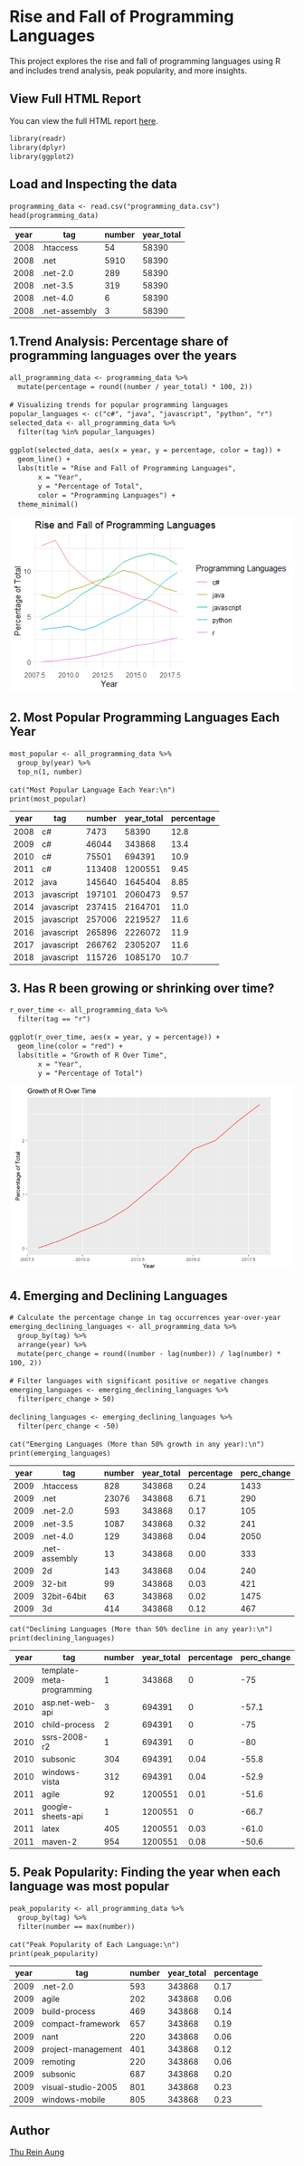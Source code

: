 # Rise and Fall of Programming Languages

This project explores the rise and fall of programming languages using R and includes trend analysis, peak popularity, and more insights.

## View Full HTML Report
You can view the full HTML report [here](path/to/your/R_Project.html).

```{r}
library(readr)
library(dplyr)
library(ggplot2)
```

## Load and Inspecting the data

```{r}
programming_data <- read.csv("programming_data.csv")
head(programming_data)
```
| year | tag           | number | year_total |
|------|---------------|--------|------------|
| 2008 | .htaccess     | 54     | 58390      |
| 2008 | .net          | 5910   | 58390      |
| 2008 | .net-2.0      | 289    | 58390      |
| 2008 | .net-3.5      | 319    | 58390      |
| 2008 | .net-4.0      | 6      | 58390      |
| 2008 | .net-assembly | 3      | 58390      |


## 1.Trend Analysis: Percentage share of programming languages over the years

```{r}
all_programming_data <- programming_data %>%
  mutate(percentage = round((number / year_total) * 100, 2))

# Visualizing trends for popular programming languages
popular_languages <- c("c#", "java", "javascript", "python", "r")
selected_data <- all_programming_data %>%
  filter(tag %in% popular_languages)

ggplot(selected_data, aes(x = year, y = percentage, color = tag)) +
  geom_line() +
  labs(title = "Rise and Fall of Programming Languages",
       x = "Year",
       y = "Percentage of Total",
       color = "Programming Languages") +
  theme_minimal()
```
![](https://github.com/trareinaung/Rise-and-Fall-Of-Programming-Languages/blob/main/Popular%20Programming%20Languages.png?raw=true)<!-- -->
## 2. Most Popular Programming Languages Each Year

```{r}
most_popular <- all_programming_data %>%
  group_by(year) %>%
  top_n(1, number)

cat("Most Popular Language Each Year:\n")
print(most_popular)
```
| year | tag        | number | year_total | percentage |
|------|------------|--------|------------|------------|
| 2008 | c#         | 7473   | 58390      | 12.8       |
| 2009 | c#         | 46044  | 343868     | 13.4       |
| 2010 | c#         | 75501  | 694391     | 10.9       |
| 2011 | c#         | 113408 | 1200551    | 9.45       |
| 2012 | java       | 145640 | 1645404    | 8.85       |
| 2013 | javascript | 197101 | 2060473    | 9.57       |
| 2014 | javascript | 237415 | 2164701    | 11.0       |
| 2015 | javascript | 257006 | 2219527    | 11.6       |
| 2016 | javascript | 265896 | 2226072    | 11.9       |
| 2017 | javascript | 266762 | 2305207    | 11.6       |
| 2018 | javascript | 115726 | 1085170    | 10.7       |

## 3. Has R been growing or shrinking over time?

```{r}
r_over_time <- all_programming_data %>%
  filter(tag == "r")

ggplot(r_over_time, aes(x = year, y = percentage)) +
  geom_line(color = "red") +
  labs(title = "Growth of R Over Time",
       x = "Year",
       y = "Percentage of Total")

```
![](https://github.com/trareinaung/Rise-and-Fall-Of-Programming-Languages/blob/main/R%20Trends.png?raw=true)<!-- -->
## 4. Emerging and Declining Languages

```{r}
# Calculate the percentage change in tag occurrences year-over-year
emerging_declining_languages <- all_programming_data %>%
  group_by(tag) %>%
  arrange(year) %>%
  mutate(perc_change = round((number - lag(number)) / lag(number) * 100, 2))

# Filter languages with significant positive or negative changes
emerging_languages <- emerging_declining_languages %>%
  filter(perc_change > 50)

declining_languages <- emerging_declining_languages %>%
  filter(perc_change < -50)

cat("Emerging Languages (More than 50% growth in any year):\n")
print(emerging_languages)
```
| year | tag            | number | year_total | percentage | perc_change |
|------|----------------|--------|------------|------------|-------------|
| 2009 | .htaccess      | 828    | 343868     | 0.24       | 1433        |
| 2009 | .net           | 23076  | 343868     | 6.71       | 290         |
| 2009 | .net-2.0       | 593    | 343868     | 0.17       | 105         |
| 2009 | .net-3.5       | 1087   | 343868     | 0.32       | 241         |
| 2009 | .net-4.0       | 129    | 343868     | 0.04       | 2050        |
| 2009 | .net-assembly  | 13     | 343868     | 0.00       | 333         |
| 2009 | 2d             | 143    | 343868     | 0.04       | 240         |
| 2009 | 32-bit         | 99     | 343868     | 0.03       | 421         |
| 2009 | 32bit-64bit    | 63     | 343868     | 0.02       | 1475        |
| 2009 | 3d             | 414    | 343868     | 0.12       | 467         |
```{r}
cat("Declining Languages (More than 50% decline in any year):\n")
print(declining_languages)
```

| year | tag                       | number | year_total | percentage | perc_change |
|------|---------------------------|--------|------------|------------|-------------|
| 2009 | template-meta-programming  | 1      | 343868     | 0          | -75         |
| 2010 | asp.net-web-api            | 3      | 694391     | 0          | -57.1       |
| 2010 | child-process              | 2      | 694391     | 0          | -75         |
| 2010 | ssrs-2008-r2               | 1      | 694391     | 0          | -80         |
| 2010 | subsonic                   | 304    | 694391     | 0.04       | -55.8       |
| 2010 | windows-vista              | 312    | 694391     | 0.04       | -52.9       |
| 2011 | agile                      | 92     | 1200551    | 0.01       | -51.6       |
| 2011 | google-sheets-api          | 1      | 1200551    | 0          | -66.7       |
| 2011 | latex                      | 405    | 1200551    | 0.03       | -61.0       |
| 2011 | maven-2                    | 954    | 1200551    | 0.08       | -50.6       |


## 5. Peak Popularity: Finding the year when each language was most popular

```{r}
peak_popularity <- all_programming_data %>%
  group_by(tag) %>%
  filter(number == max(number))

cat("Peak Popularity of Each Language:\n")
print(peak_popularity)

```
| year | tag                | number | year_total | percentage |
|------|--------------------|--------|------------|------------|
| 2009 | .net-2.0           | 593    | 343868     | 0.17       |
| 2009 | agile              | 202    | 343868     | 0.06       |
| 2009 | build-process      | 469    | 343868     | 0.14       |
| 2009 | compact-framework  | 657    | 343868     | 0.19       |
| 2009 | nant               | 220    | 343868     | 0.06       |
| 2009 | project-management | 401    | 343868     | 0.12       |
| 2009 | remoting           | 220    | 343868     | 0.06       |
| 2009 | subsonic           | 687    | 343868     | 0.20       |
| 2009 | visual-studio-2005 | 801    | 343868     | 0.23       |
| 2009 | windows-mobile     | 805    | 343868     | 0.23       |

## Author

[Thu Rein Aung](https://github.com/trareinaung)

